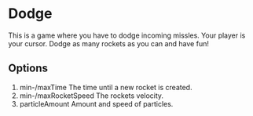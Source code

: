 # Dodge

This is a game where you have to dodge incoming missles. Your player is your cursor. 
Dodge as many rockets as you can and have fun!

## Options

1. min-/maxTime
   The time until a new rocket is created.
2. min-/maxRocketSpeed
   The rockets velocity.
3. particleAmount
   Amount and speed of particles.